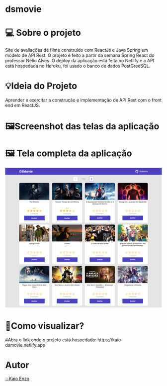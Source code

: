 # dsmovie

<h1>💻 Sobre o projeto </h1>
Site de avaliações de filme construído com ReactJs e Java Spring em modelo de API Rest. O projeto é feito a partir da semana Spring React do professor Nélio Alves. O deploy da aplicação está feita no Netlify e a API está hospedada no Heroku, foi usado o banco de dados PostGreeSQL.
 <h1>💡Ideia do Projeto</h1>
Aprender e exercitar a construção e implementação de API Rest com o front end em ReactJS.
 <h1>🖼️Screenshot das telas da aplicação</h1>
</div>
<h1>🖼️ Tela completa da aplicação</h1>
<img src='https://github.com/kaioenzo/dsmovie/blob/main/img/aplication.png?raw=true'>
<h1>👷Como visualizar?</h1>
<p>
#Abra o link onde o projeto está hospedado: https://kaio-dsmovie.netlify.app
 </p>
<h1><strong>Autor</strong></h1>
<a href="https://github.com/kaioenzo/"<p>💥Kaio Enzo</p>
